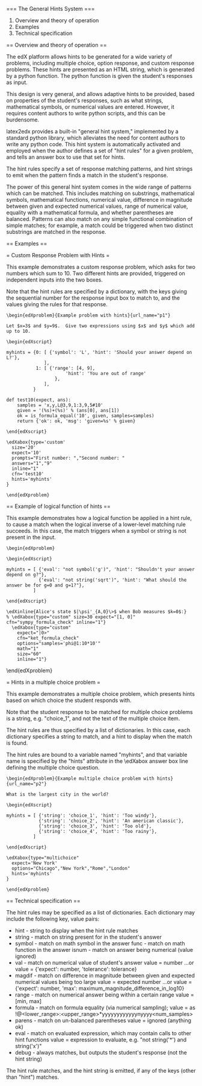 === The General Hints System ===

1. Overview and theory of operation
2. Examples
3. Technical specification

== Overview and theory of operation ==

The edX platform allows hints to be generated for a wide variety of
problems, including multiple choice, option response, and custom
response problems.  These hints are presented as an HTML string, which
is generated by a python function.  The python function is given the
student's responses as input.

This design is very general, and allows adaptive hints to be provided,
based on properties of the student's responses, such as what strings,
mathematical symbols, or numerical values are entered.  However, it
requires content authors to write python scripts, and this can be
burdensome.  

latex2edx provides a built-in "general hint system," implemented
by a standard python library, which alleviates the need for content
authors to write any python code.  This hint system is automatically
activated and employed when the author defines a set of "hint rules"
for a given problem, and tells an answer box to use that set for
hints.

The hint rules specify a set of response matching patterns, and hint
strings to emit when the pattern finds a match in the student's response.

The power of this general hint system comes in the wide range of
patterns which can be matched.  This includes matching on substrings,
mathematical symbols, mathematical functions, numerical value,
difference in magnitude between given and expected numerical values,
range of numerical value, equality with a mathematical formula, and
whether parentheses are balanced.  Patterns can also match on any
simple functional combination of simple matches; for example, a match
could be triggered when two distinct substrings are matched in the
response.

== Examples ==

= Custom Response Problem with Hints =

This example demonstrates a custom response problem, which asks for
two numbers which sum to 10.  Two different hints are provided,
triggered on independent inputs into the two boxes.  

Note that the hint rules are specified by a dictionary, with the keys
giving the sequential number for the response input box to match to,
and the values giving the rules for that response.

    \begin{edXproblem}{Example problem with hints}{url_name="p1"}
     
    Let $x=3$ and $y=9$.  Give two expressions using $x$ and $y$ which add
    up to 10.
    
    \begin{edXscript}
    
    myhints = {0: [ {'symbol': 'L', 'hint': 'Should your answer depend on L?'},
                  ],
               1: [ {'range': [4, 9],
                          'hint': 'You are out of range'
                      },
                  ],
              }
      
    def test10(expect, ans):
        samples = 'x,y,L@3,9,1:3,9,5#10'
        given = '(%s)+(%s)' % (ans[0], ans[1])
        ok = is_formula_equal('10', given, samples=samples)
        return {'ok': ok, 'msg': 'given=%s' % given}
    
    \end{edXscript}
    
    \edXabox{type='custom' 
      size='20' 
      expect='10' 
      prompts="First number: ","Second number: " 
      answers="1","9"
      inline="1"
      cfn='test10'
      hints='myhints'
    }

    \end{edXproblem}

== Example of logical function of hints ==

This example demonstrates how a logical function be applied in a hint
rule, to cause a match when the logical inverse of a lower-level
matching rule succeeds.  In this case, the match triggers when a
symbol or string is not present in the input.

    \begin{edXproblem}
    
    \begin{edXscript}
    
    myhints = [ {'eval': "not symbol('g')", 'hint': "Shouldn't your answer depend on g?"},
                {'eval': "not string('sqrt')", 'hint': "What should the answer be for g=0 and g=1?"},
              ]
      
    \end{edXscript}
    
    \edXinline{Alice's state $|\psi'_{A,0}\>$ when Bob measures $k=0$:} 
    % \edXabox{type="custom" size=30 expect="[1, 0]"  cfn="sympy_formula_check" inline="1"}
      \edXabox{type="custom" 
        expect="|0>" 
        cfn="ket_formula_check" 
        options="samples='phi@1:10*10'"
        math="1" 
        size="60"
        inline="1"}

\end{edXproblem}

= Hints in a multiple choice problem =

This example demonstrates a multiple choice problem, which presents
hints based on which choice the student responds with.

Note that the student response to be matched for multiple choice
problems is a string, e.g. "choice_1", and not the text of the
multiple choice item.

The hint rules are thus specified by a list of dictionaries.  In this
case, each dictionary specifies a string to match, and a hint to
display when the match is found.  

The hint rules are bound to a variable named "myhints", and that
variable name is specified by the "hints" attribute in the \edXabox
answer box line defining the multiple choice question.

    \begin{edXproblem}{Example multiple choice problem with hints}{url_name="p2"}
     
    What is the largest city in the world?
    
    \begin{edXscript}
    
    myhints = [ {'string': 'choice_1', 'hint': 'Too windy'},
                {'string': 'choice_2', 'hint': 'An american classic'},
                {'string': 'choice_3', 'hint': 'Too old'},
                {'string': 'choice_4', 'hint': 'Too rainy'},
              ]
      
    \end{edXscript}
    
    \edXabox{type="multichoice"
      expect='New York' 
      options="Chicago","New York","Rome","London" 
      hints='myhints'
    }
    
    \end{edXproblem}

== Technical specification ==
   
The hint rules may be specified as a list of dictionaries.  Each
dictionary may include the following key, value pairs:

*    hint    - string to display when the hint rule matches
*    string  - match on string present for in the student's answer
*    symbol  - match on math symbol in the answer
     func    - match on math function in the answer
     isnum   - match on answer being numerical (value ignored)
*    val     - match on numerical value of student's answer
               value = number ...or
               value = {'expect': number, 'tolerance': tolerance}
*    magdif  - match on difference in magnitude between given and expected numerical values being too large
               value = expected number ...or
               value = {'expect': number, 'max': maximum_magnitude_difference_in_log10}
*    range   - match on numerical answer being within a certain range
               value = [min, max]
*    formula - match on formula equality (via numerical sampling);
               value = as <expr>!<variables>@<lower_range>:<upper_range>*yyyyyyyyyyyynyyyy<num_samples>
*    parens  - match on un-balanced parentheses
               value = ignored (anything ok)
*    eval    - match on evaluated expression, which may contain calls to other hint functions
               value = expression to evaluate, e.g. "not string('*') and string('x')"
*    debug   - always matches, but outputs the student's response (not the hint string) 

The hint rule matches, and the hint string is emitted, if any of the
keys (other than "hint") matches.

